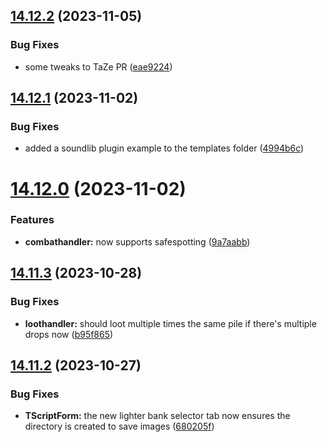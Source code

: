 ## [14.12.2](https://github.com/Torwent/WaspLib/compare/v14.12.1...v14.12.2) (2023-11-05)


### Bug Fixes

* some tweaks to TaZe PR ([eae9224](https://github.com/Torwent/WaspLib/commit/eae9224edcef1546feb6bdd7e55e6acdf32e251d))



## [14.12.1](https://github.com/Torwent/WaspLib/compare/v14.12.0...v14.12.1) (2023-11-02)


### Bug Fixes

* added a soundlib plugin example to the templates folder ([4994b6c](https://github.com/Torwent/WaspLib/commit/4994b6ca01a1154c2d726f6e124e2eebe3872da5))



# [14.12.0](https://github.com/Torwent/WaspLib/compare/v14.11.3...v14.12.0) (2023-11-02)


### Features

* **combathandler:** now supports safespotting ([9a7aabb](https://github.com/Torwent/WaspLib/commit/9a7aabb71711a74aea69856a197dd4c69b7c6c64))



## [14.11.3](https://github.com/Torwent/WaspLib/compare/v14.11.2...v14.11.3) (2023-10-28)


### Bug Fixes

* **loothandler:** should loot multiple times the same pile if there's multiple drops now ([b95f865](https://github.com/Torwent/WaspLib/commit/b95f865f135164f07938e552759ea1cd806d1390))



## [14.11.2](https://github.com/Torwent/WaspLib/compare/v14.11.1...v14.11.2) (2023-10-27)


### Bug Fixes

* **TScriptForm:** the new lighter bank selector tab now ensures the directory is created to save images ([680205f](https://github.com/Torwent/WaspLib/commit/680205f665692a7a114230444a0ff86a76b9b84d))



